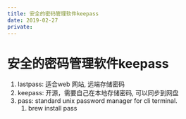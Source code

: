 ```yaml
---
title: 安全的密码管理软件keepass
date: 2019-02-27
private:
---
```

# 安全的密码管理软件keepass
1. lastpass: 适合web 网站, 远端存储密码
2. keepass: 开源，需要自己在本地存储密码, 可以同步到网盘
2. pass: standard unix password manager for cli terminal.
    1. brew install pass

